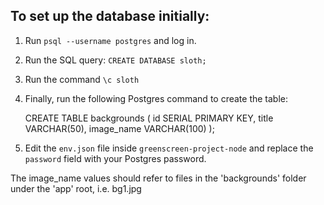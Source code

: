 ## To set up the database initially:

1. Run `psql --username postgres` and log in.

2. Run the SQL query: `CREATE DATABASE sloth;`

3. Run the command `\c sloth`

4. Finally, run the following Postgres command to create the table:


    CREATE TABLE backgrounds (
        id SERIAL PRIMARY KEY,
        title VARCHAR(50),
        image_name VARCHAR(100)
    );

5. Edit the `env.json` file inside `greenscreen-project-node` and
replace the `password` field with your Postgres password.




The image_name values should refer to files in the 'backgrounds'
folder under the 'app' root, i.e. bg1.jpg

